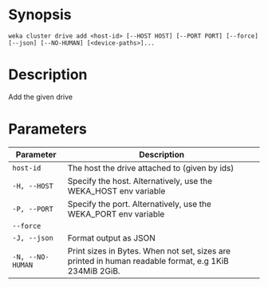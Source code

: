 # Synopsis

```weka cluster drive add <host-id> [--HOST HOST] [--PORT PORT] [--force] [--json] [--NO-HUMAN] [<device-paths>]...```

# Description

Add the given drive

# Parameters

| Parameter | Description |
| --------- | ----------- |
| `host-id` | The host the drive attached to (given by ids) |
| `-H, --HOST` | Specify the host. Alternatively, use the WEKA_HOST env variable |
| `-P, --PORT` | Specify the port. Alternatively, use the WEKA_PORT env variable |
| `--force` |  |
| `-J, --json` | Format output as JSON |
| `-N, --NO-HUMAN` | Print sizes in Bytes. When not set, sizes are printed in human readable format, e.g 1KiB 234MiB 2GiB. |
